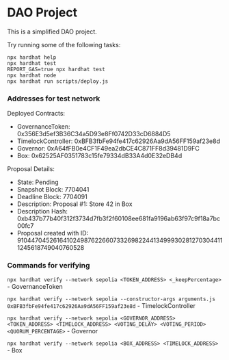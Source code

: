 # DAO Project

This is a simplified DAO project.

Try running some of the following tasks:

```shell
npx hardhat help
npx hardhat test
REPORT_GAS=true npx hardhat test
npx hardhat node
npx hardhat run scripts/deploy.js
```

### Addresses for test network
Deployed Contracts:
- GovernanceToken: 0x356E3d5ef3B36C34a5D93e8Ff0742D33cD6884D5
- TimelockController: 0xBFB3fbFe94fe417c62926Aa9dA56FF159af23e8d
- Governor: 0xA64fFB0e4CF1F49ea2dbCE4C871FF8d39481D9FC
- Box: 0x62525AF0351783c15fe79334dB33A4d0E32eDB4d

Proposal Details:
- State: Pending
- Snapshot Block: 7704041
- Deadline Block: 7704091
- Description: Proposal #1: Store 42 in Box
- Description Hash: 0xb437b77b40f312f3734d7fb3f2f60108ee681fa9196ab63f97c9f18a7bc00fc7
- Proposal created with ID: 91044704526164102498762266073326982244134999302812703044111245618749040760528

### Commands for verifying
`npx hardhat verify --network sepolia <TOKEN_ADDRESS> <_keepPercentage>` - GovernanceToken

`npx hardhat verify --network sepolia --constructor-args arguments.js 0xBFB3fbFe94fe417c62926Aa9dA56FF159af23e8d` - TimelockController

`npx hardhat verify --network sepolia <GOVERNOR_ADDRESS> <TOKEN_ADDRESS> <TIMELOCK_ADDRESS> <VOTING_DELAY> <VOTING_PERIOD> <QUORUM_PERCENTAGE>` - Governor

`npx hardhat verify --network sepolia <BOX_ADDRESS> <TIMELOCK_ADDRESS>` - Box